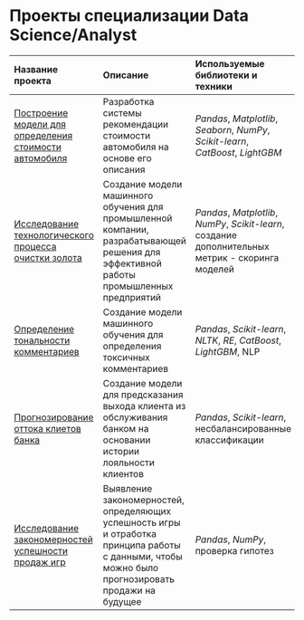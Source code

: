 # Проекты специализации Data Science/Analyst

| Название проекта | Описание | Используемые библиотеки и техники | 
| :---------------------- | :---------------------- | :---------------------- |
| [Построение модели для определения стоимости автомобиля](car_price_project) | Разработка системы рекомендации стоимости автомобиля на основе его описания | *Pandas*, *Matplotlib*, *Seaborn*, *NumPy*, *Scikit-learn*, *CatBoost*, *LightGBM*|
| [Исследование технологического процесса очистки золота](gold_recovery_project) | Создание модели машинного обучения для промышленной компании, разрабатывающей решения для эффективной работы промышленных предприятий| *Pandas*, *Matplotlib*, *NumPy*, *Scikit-learn*, создание дополнительных метрик - скоринга моделей |
| [Определение тональности комментариев](toxic_comments_project) | Создание модели машинного обучения для определения токсичных комментариев| *Pandas*, *Scikit-learn*, *NLTK*, *RE*, *CatBoost*, *LightGBM*, NLP|
| [Прогнозирование оттока клиетов банка](customer_churn_project) | Создание модели для предсказания выхода клиента из обслуживания банком на основании истории лояльности клиентов| *Pandas*, *Scikit-learn*, несбалансированные классификации|
| [Исследование закономерностей успешности продаж игр](game_industry_project) | Выявление закономерностей, определяющих успешность игры и отработка принципа работы с данными, чтобы можно было прогнозировать продажи на будущее | *Pandas*, *NumPy*, проверка гипотез|
